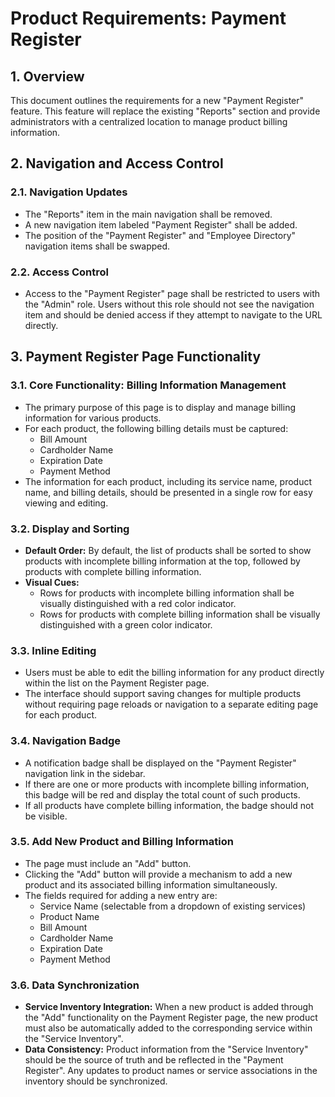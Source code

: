 # Product Requirements: Payment Register

## 1. Overview

This document outlines the requirements for a new "Payment Register" feature. This feature will replace the existing "Reports" section and provide administrators with a centralized location to manage product billing information.

## 2. Navigation and Access Control

### 2.1. Navigation Updates
- The "Reports" item in the main navigation shall be removed.
- A new navigation item labeled "Payment Register" shall be added.
- The position of the "Payment Register" and "Employee Directory" navigation items shall be swapped.

### 2.2. Access Control
- Access to the "Payment Register" page shall be restricted to users with the "Admin" role. Users without this role should not see the navigation item and should be denied access if they attempt to navigate to the URL directly.

## 3. Payment Register Page Functionality

### 3.1. Core Functionality: Billing Information Management
- The primary purpose of this page is to display and manage billing information for various products.
- For each product, the following billing details must be captured:
    - Bill Amount
    - Cardholder Name
    - Expiration Date
    - Payment Method
- The information for each product, including its service name, product name, and billing details, should be presented in a single row for easy viewing and editing.

### 3.2. Display and Sorting
- **Default Order:** By default, the list of products shall be sorted to show products with incomplete billing information at the top, followed by products with complete billing information.
- **Visual Cues:**
    - Rows for products with incomplete billing information shall be visually distinguished with a red color indicator.
    - Rows for products with complete billing information shall be visually distinguished with a green color indicator.

### 3.3. Inline Editing
- Users must be able to edit the billing information for any product directly within the list on the Payment Register page.
- The interface should support saving changes for multiple products without requiring page reloads or navigation to a separate editing page for each product.

### 3.4. Navigation Badge
- A notification badge shall be displayed on the "Payment Register" navigation link in the sidebar.
- If there are one or more products with incomplete billing information, this badge will be red and display the total count of such products.
- If all products have complete billing information, the badge should not be visible.

### 3.5. Add New Product and Billing Information
- The page must include an "Add" button.
- Clicking the "Add" button will provide a mechanism to add a new product and its associated billing information simultaneously.
- The fields required for adding a new entry are:
    - Service Name (selectable from a dropdown of existing services)
    - Product Name
    - Bill Amount
    - Cardholder Name
    - Expiration Date
    - Payment Method

### 3.6. Data Synchronization
- **Service Inventory Integration:** When a new product is added through the "Add" functionality on the Payment Register page, the new product must also be automatically added to the corresponding service within the "Service Inventory".
- **Data Consistency:** Product information from the "Service Inventory" should be the source of truth and be reflected in the "Payment Register". Any updates to product names or service associations in the inventory should be synchronized.
